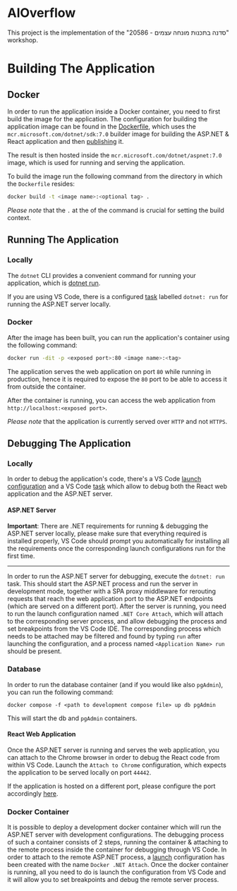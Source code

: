 # AIOverflow

This project is the implementation of the "סדנה בתכנות מונחה עצמים - 20586" workshop.

# Building The Application
## Docker
In order to run the application inside a Docker container, you need to first build the image for the application.
The configuration for building the application image can be found in the [Dockerfile](./Dockerfile), which uses the `mcr.microsoft.com/dotnet/sdk:7.0` builder image for building the ASP.NET & React application and then [publishing](https://learn.microsoft.com/en-us/dotnet/core/tools/dotnet-publish) it.

The result is then hosted inside the `mcr.microsoft.com/dotnet/aspnet:7.0` image, which is used for running and serving the application.

To build the image run the following command from the directory in which the `Dockerfile` resides:
```sh
docker build -t <image name>:<optional tag> .
```
*Please note* that the `.` at the of the command is crucial for setting the build context.

## Running The Application
### Locally
The `dotnet` CLI provides a convenient command for running your application, which is [dotnet run](https://learn.microsoft.com/en-us/dotnet/core/tools/dotnet-run).

If you are using VS Code, there is a configured [task](./.vscode/tasks.json) labelled `dotnet: run` for running the ASP.NET server locally.

### Docker
After the image has been built, you can run the application's container using the following command:
```sh
docker run -dit -p <exposed port>:80 <image name>:<tag>
```
The application serves the web application on port `80` while running in production, hence it is required to expose the `80` port to be able to access it from outside the container.

After the container is running, you can access the web application from `http://localhost:<exposed port>`.

*Please note* that the application is currently served over `HTTP` and not `HTTPS`.

## Debugging The Application
### Locally
In order to debug the application's code, there's a VS Code [launch configuration](./.vscode/launch.json) and a VS Code [task](./.vscode/tasks.json) which allow to debug both the React web application and the ASP.NET server.
#### ASP.NET Server
**Important**: There are .NET requirements for running & debugging the ASP.NET server locally, please make sure that everything required is installed properly, VS Code should prompt you automatically for installing all the requirements once the corresponding launch configurations run for the first time.
<hr/>

In order to run the ASP.NET server for debugging, execute the `dotnet: run` task.
This should start the ASP.NET process and run the server in development mode, together with a SPA proxy middleware for rerouting requests that reach the web application port to the ASP.NET endpoints (which are served on a different port).
After the server is running, you need to run the launch configuration named `.NET Core Attach`, which will attach to the corresponding server process, and allow debugging the process and set breakpoints from the VS Code IDE.
The corresponding process which needs to be attached may be filtered and found by typing `run` after launching the configuration, and a process named `<Application Name> run` should be present.

### Database
In order to run the database container (and if you would like also `pgAdmin`), you can run the following command:

```shell
docker compose -f <path to development compose file> up db pgAdmin
```

This will start the db and `pgAdmin` containers.

#### React Web Application
Once the ASP.NET server is running and serves the web application, you can attach to the Chrome browser in order to debug the React code from within VS Code.
Launch the `Attach to Chrome` configuration, which expects the application to be served locally on port `44442`.

If the application is hosted on a different port, please configure the port accordingly [here](./.vscode/launch.json#L27).

### Docker Container
It is possible to deploy a development docker container which will run the ASP.NET server with development configurations.
The debugging process of such a container consists of 2 steps, running the container & attaching to the remote process inside the container for debugging through VS Code.
In order to attach to the remote ASP.NET process, a [launch](./.vscode/launch.json) configuration has been created with the name `Docker .NET Attach`.
Once the docker container is running, all you need to do is launch the configuration from VS Code and it will allow you to set breakpoints and debug the remote server process.